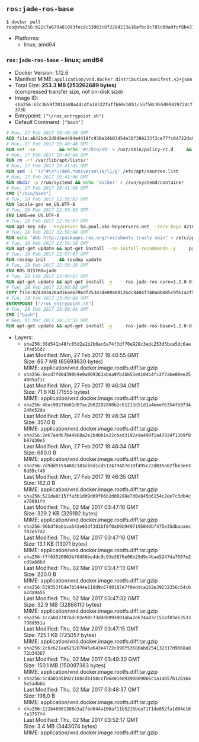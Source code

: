 ## `ros:jade-ros-base`

```console
$ docker pull ros@sha256:b22c7a670a81093fec9c53963c8f2284213a16afbc8c785c09a0fcf8b431e2aa
```

-	Platforms:
	-	linux; amd64

### `ros:jade-ros-base` - linux; amd64

-	Docker Version: 1.12.6
-	Manifest MIME: `application/vnd.docker.distribution.manifest.v2+json`
-	Total Size: **253.3 MB (253262689 bytes)**  
	(compressed transfer size, not on-disk size)
-	Image ID: `sha256:62c3659f2818a88a44cdfa18332faffb69cb851c55f58c955099829724cf373b`
-	Entrypoint: `["\/ros_entrypoint.sh"]`
-	Default Command: `["bash"]`

```dockerfile
# Mon, 27 Feb 2017 19:40:39 GMT
ADD file:a642bdc2d8d6e4484e4419fc938e24b03454e36f389233f2ce77fc04722da900 in / 
# Mon, 27 Feb 2017 19:40:48 GMT
RUN set -xe 		&& echo '#!/bin/sh' > /usr/sbin/policy-rc.d 	&& echo 'exit 101' >> /usr/sbin/policy-rc.d 	&& chmod +x /usr/sbin/policy-rc.d 		&& dpkg-divert --local --rename --add /sbin/initctl 	&& cp -a /usr/sbin/policy-rc.d /sbin/initctl 	&& sed -i 's/^exit.*/exit 0/' /sbin/initctl 		&& echo 'force-unsafe-io' > /etc/dpkg/dpkg.cfg.d/docker-apt-speedup 		&& echo 'DPkg::Post-Invoke { "rm -f /var/cache/apt/archives/*.deb /var/cache/apt/archives/partial/*.deb /var/cache/apt/*.bin || true"; };' > /etc/apt/apt.conf.d/docker-clean 	&& echo 'APT::Update::Post-Invoke { "rm -f /var/cache/apt/archives/*.deb /var/cache/apt/archives/partial/*.deb /var/cache/apt/*.bin || true"; };' >> /etc/apt/apt.conf.d/docker-clean 	&& echo 'Dir::Cache::pkgcache ""; Dir::Cache::srcpkgcache "";' >> /etc/apt/apt.conf.d/docker-clean 		&& echo 'Acquire::Languages "none";' > /etc/apt/apt.conf.d/docker-no-languages 		&& echo 'Acquire::GzipIndexes "true"; Acquire::CompressionTypes::Order:: "gz";' > /etc/apt/apt.conf.d/docker-gzip-indexes 		&& echo 'Apt::AutoRemove::SuggestsImportant "false";' > /etc/apt/apt.conf.d/docker-autoremove-suggests
# Mon, 27 Feb 2017 19:40:49 GMT
RUN rm -rf /var/lib/apt/lists/*
# Mon, 27 Feb 2017 19:41:05 GMT
RUN sed -i 's/^#\s*\(deb.*universe\)$/\1/g' /etc/apt/sources.list
# Mon, 27 Feb 2017 19:41:06 GMT
RUN mkdir -p /run/systemd && echo 'docker' > /run/systemd/container
# Mon, 27 Feb 2017 19:41:06 GMT
CMD ["/bin/bash"]
# Tue, 28 Feb 2017 22:56:05 GMT
RUN locale-gen en_US.UTF-8
# Tue, 28 Feb 2017 22:56:05 GMT
ENV LANG=en_US.UTF-8
# Tue, 28 Feb 2017 22:56:07 GMT
RUN apt-key adv --keyserver ha.pool.sks-keyservers.net --recv-keys 421C365BD9FF1F717815A3895523BAEEB01FA116
# Tue, 28 Feb 2017 22:56:08 GMT
RUN echo "deb http://packages.ros.org/ros/ubuntu trusty main" > /etc/apt/sources.list.d/ros-latest.list
# Tue, 28 Feb 2017 22:56:58 GMT
RUN apt-get update && apt-get install --no-install-recommends -y     python-rosdep     python-rosinstall     python-vcstools     && rm -rf /var/lib/apt/lists/*
# Tue, 28 Feb 2017 22:57:07 GMT
RUN rosdep init     && rosdep update
# Tue, 28 Feb 2017 22:58:38 GMT
ENV ROS_DISTRO=jade
# Tue, 28 Feb 2017 23:00:07 GMT
RUN apt-get update && apt-get install -y     ros-jade-ros-core=1.2.0-0*     && rm -rf /var/lib/apt/lists/*
# Tue, 28 Feb 2017 23:00:08 GMT
COPY file:824303428ad16ae6296df253434e00a00126dc8404f740a8b885c9f61a2f5fcb in / 
# Tue, 28 Feb 2017 23:00:08 GMT
ENTRYPOINT ["/ros_entrypoint.sh"]
# Tue, 28 Feb 2017 23:00:08 GMT
CMD ["bash"]
# Wed, 01 Mar 2017 18:13:55 GMT
RUN apt-get update && apt-get install -y     ros-jade-ros-base=1.2.0-0*     && rm -rf /var/lib/apt/lists/*
```

-	Layers:
	-	`sha256:30d541b48fc05d2a1b2b0ac6a74f3df70e928c3edc253d5bce5dc6ae1fad55d2`  
		Last Modified: Mon, 27 Feb 2017 19:46:55 GMT  
		Size: 65.7 MB (65693630 bytes)  
		MIME: application/vnd.docker.image.rootfs.diff.tar.gzip
	-	`sha256:8ecd7f80d390b9e9a009363abea9fb2bb53e8104b4fc2f7abe00ee254005af1c`  
		Last Modified: Mon, 27 Feb 2017 19:46:34 GMT  
		Size: 71.6 KB (71555 bytes)  
		MIME: application/vnd.docker.image.rootfs.diff.tar.gzip
	-	`sha256:46ec9927bb81d07ac2602292888b2c61213d51d1a4eeef6354fb9734246e52da`  
		Last Modified: Mon, 27 Feb 2017 19:46:34 GMT  
		Size: 357.0 B  
		MIME: application/vnd.docker.image.rootfs.diff.tar.gzip
	-	`sha256:2e67a4d67b44968a2e2b40b1a22c6ad3192a9a490f1a47824f1309f8b97d30e5`  
		Last Modified: Mon, 27 Feb 2017 19:46:34 GMT  
		Size: 680.0 B  
		MIME: application/vnd.docker.image.rootfs.diff.tar.gzip
	-	`sha256:7d9dd91554882183cb5d1cd512479487e10f495c22d035a62fbb3ee38d89cf48`  
		Last Modified: Mon, 27 Feb 2017 19:46:35 GMT  
		Size: 162.0 B  
		MIME: application/vnd.docker.image.rootfs.diff.tar.gzip
	-	`sha256:521da8c15ffa3b1dd9d69f66b2dd0288e7d0e845b6154c2ee7c3db4ca78891f4`  
		Last Modified: Thu, 02 Mar 2017 03:47:16 GMT  
		Size: 329.2 KB (329192 bytes)  
		MIME: application/vnd.docker.image.rootfs.diff.tar.gzip
	-	`sha256:90bdf6eb1ca542e03df3d1bf0f0a09b9497195040bf475e35dbaaaecf87e57d2`  
		Last Modified: Thu, 02 Mar 2017 03:47:16 GMT  
		Size: 13.1 KB (13071 bytes)  
		MIME: application/vnd.docker.image.rootfs.diff.tar.gzip
	-	`sha256:f7f63520063b78458be4dc9c93e3876e06b29d9c4bae5247da7607e2cd9a686d`  
		Last Modified: Thu, 02 Mar 2017 03:47:13 GMT  
		Size: 220.0 B  
		MIME: application/vnd.docker.image.rootfs.diff.tar.gzip
	-	`sha256:639353f6de7b5444e110d9c67d8187e7f8eddca102e39232356c64c6a2da9a55`  
		Last Modified: Thu, 02 Mar 2017 03:47:32 GMT  
		Size: 32.9 MB (32888110 bytes)  
		MIME: application/vnd.docker.image.rootfs.diff.tar.gzip
	-	`sha256:1cca8d2707adc82e90c73ddd8993001aba2d674a83c151af03e53533798d551a`  
		Last Modified: Thu, 02 Mar 2017 03:47:15 GMT  
		Size: 725.1 KB (725057 bytes)  
		MIME: application/vnd.docker.image.rootfs.diff.tar.gzip
	-	`sha256:2c6c621aa523287045a643e4722c090f53580abd254132317d9068a872b34307`  
		Last Modified: Thu, 02 Mar 2017 03:49:30 GMT  
		Size: 150.1 MB (150097383 bytes)  
		MIME: application/vnd.docker.image.rootfs.diff.tar.gzip
	-	`sha256:5cda03a5b92c108cdb158ccf86e01489390889066c1a14857b1201645e5adbbb`  
		Last Modified: Thu, 02 Mar 2017 03:48:37 GMT  
		Size: 198.0 B  
		MIME: application/vnd.docker.image.rootfs.diff.tar.gzip
	-	`sha256:121b46061386e3a2fbd644a100af11b5215bea71f1de852fa1d04e16fe3757f4`  
		Last Modified: Thu, 02 Mar 2017 03:52:17 GMT  
		Size: 3.4 MB (3443074 bytes)  
		MIME: application/vnd.docker.image.rootfs.diff.tar.gzip
